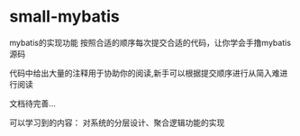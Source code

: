 # small-mybatis
mybatis的实现功能
按照合适的顺序每次提交合适的代码，让你学会手撸mybatis源码

代码中给出大量的注释用于协助你的阅读,新手可以根据提交顺序进行从简入难进行阅读

文档待完善...

可以学习到的内容：
对系统的分层设计、聚合逻辑功能的实现
